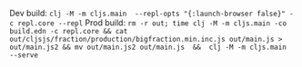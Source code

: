 Dev build:
 `clj -M -m cljs.main  --repl-opts "{:launch-browser false}" -c repl.core --repl`
Prod build:
 `rm -r out; time clj -M -m cljs.main -co build.edn -c repl.core && cat out/cljsjs/fraction/production/bigfraction.min.inc.js out/main.js > out/main.js2 && mv out/main.js2 out/main.js  &&  clj -M -m cljs.main  --serve`